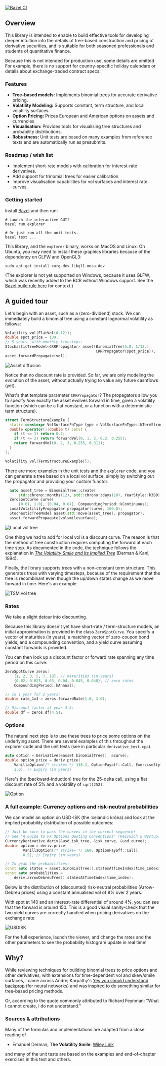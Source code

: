 [![Bazel CI](https://github.com/phaedon/smile-explorer/actions/workflows/presubmit.yml/badge.svg)](https://github.com/phaedon/smile-explorer/actions/workflows/presubmit.yml)

## Overview

This library is intended to enable to build effective tools for developing deeper intuition into the details of tree-based construction and pricing of derivative securities, and is suitable for both seasoned professionals and students of quantitative finance.

Because this is not intended for production use, some details are omitted. For example, there is no support for country-specific holiday calendars or details about exchange-traded contract specs.

### Features

* **Tree-based models:** Implements binomial trees for accurate derivative pricing.
* **Volatility Modeling:** Supports constant, term structure, and local volatility surfaces.
* **Option Pricing:** Prices European and American options on assets and currencies.
* **Visualisation:** Provides tools for visualising tree structures and probability distributions.
* **Robustness:** Unit tests are based on many examples from reference texts and are automatically run as presubmits.

### Roadmap / wish list

* Implement short-rate models with calibration for interest-rate derivatives.
* Add support for trinomial trees for easier calibration.
* Improve visualisation capabilities for vol surfaces and interest rate curves. 


### Getting started
Install [Bazel](https://bazel.build/install) and then run:
```shell
# Launch the interactive GUI!
bazel run explorer

# Or just run all the unit tests.
bazel test ...
```

This library, and the `explorer` binary, works on MacOS and Linux. On Ubuntu, you may need to install these graphics libraries because of the dependency on GLFW and OpenGL3:

`sudo apt-get install xorg-dev libgl1-mesa-dev`

(The explorer is not yet supported on Windows, because it uses GLFW, which was recently added to the BCR without Windows support. See the [Bazel build rule here](https://github.com/bazelbuild/bazel-central-registry/blob/main/modules/glfw/3.3.9/patches/add_build_file.patch) for context.)


## A guided tour

Let's begin with an asset, such as a (zero-dividend) stock. We can immediately build a binomial tree using a constant lognormal volatility as follows:

```c++
Volatility vol(FlatVol(0.12));
double spot_price = 100;
// 5 years, with monthly timesteps:
StochasticTreeModel<CRRPropagator> asset(BinomialTree(5.0, 1/12.),
                                         CRRPropagator(spot_price));
asset.forwardPropagate(vol);                               
```

![Asset diffusion](documentation/assets/crr_tree.png)

Notice that no discount rate is provided. So far, we are only modeling the evolution of the asset, without actually trying to value any future cashflows (yet).

What's that template parameter `CRRPropagator`? The propagators allow you to specify *how* exactly the asset evolves forward in time, given a volatility function (which can be a flat constant, or a function with a deterministic term structure).

```c++
struct TermStructureExample {
  static constexpr VolSurfaceFnType type = VolSurfaceFnType::kTermStructure;
  double operator()(double t) const {
    if (t <= 1) return 0.2;
    if (t <= 2) return forwardVol(0, 1, 2, 0.2, 0.255);
    return forwardVol(0, 2, 3, 0.255, 0.311);
  }
};

Volatility vol(TermStructureExample{});
```

There are more examples in the unit tests and the `explorer` code, and you can generate a tree based on a local vol surface, simply by switching out the propagator and providing your custom functor:

```c++
  auto asset_tree = BinomialTree::create(
      std::chrono::months(12), std::chrono::days(10), YearStyle::k360);
  ZeroSpotCurve curve(
      {0.01, 1.0}, {0.04, 0.04}, CompoundingPeriod::kContinuous);
  LocalVolatilityPropagator propagator(curve, 100.0);
  StochasticTreeModel asset(std::move(asset_tree), propagator);
  asset.forwardPropagate(volsmilesurface);
```

![Local vol tree](documentation/assets/local_vol_tree.png)

One thing we had to add for local vol is a discount curve. The reason is that the method of tree construction requires computing the forward at each time step. As documented in the code, the technique follows the explanation in [*The Volatility Smile and Its Implied Tree*](https://emanuelderman.com/the-volatility-smile-and-its-implied-tree/) (Derman & Kani, 1994).

Finally, the library supports trees with a non-constant term structure. This generates trees with varying timesteps, because of the requirement that the tree is recombinant even though the up/down states change as we move forward in time. Here's an example:

![TSM vol tree](documentation/assets/term_structure_vol.png)


### Rates

We take a slight detour into discounting. 

Because this library doesn't yet have short-rate / term-structure models, an initial approximation is provided in the class `ZeroSpotCurve`. You specify a vector of maturities (in years), a matching vector of zero-coupon bond yields, and a
compounding convention, and a yield curve assuming constant forwards is provided. 

You can then look up a discount factor or forward rate spanning any time period on this curve:

```c++
ZeroSpotCurve zeros(
    {1, 2, 3, 5, 7, 10}, // maturities (in years)
    {0.02, 0.025, 0.03, 0.04, 0.045, 0.048}, // zero rates
    CompoundingPeriod::kAnnual);

// In 1 year for 2 years:
double rate_1x3 = zeros.forwardRate(1.0, 3.0);

// Discount factor at year 4.5:
double df = zeros.df(4.5); 
```

### Options

The natural next step is to use these trees to price some options on the underlying asset. There are several examples of this throughout the explorer code and the unit tests (see in particular `derivative_test.cpp`).

```c++
auto option = Derivative(&asset.binomialTree(), &curve);
double option_price = deriv.price(
    VanillaOption(/* strike= */ 118.3, OptionPayoff::Call, ExerciseStyle::European), 
    1.0); // Expiry (in years)
```

Here's the (backward-induction) tree for the 25-delta call, using a flat discount rate of 5% and a volatility of `sqrt(252)`:

![Option](documentation/assets/option_basic.png)



### A full example: Currency options and risk-neutral probabilities

We can model an option on USD-ISK (the Icelandic króna) and look at the implied probability distribution of possible outcomes:

```c++
// Just be sure to pass the curves in the correct sequence!
// See "A Guide to FX Options Quoting Conventions" (Reiswich & Wystup, 2010)
CurrencyDerivative deriv(&usd_isk_tree, &isk_curve, &usd_curve);
double option = deriv.price(
        VanillaOption(/* strike= */ 160, OptionPayoff::Call),
        0.5); // Expiry (in years)

// To grab the probabilities:
const auto states = asset.binomialTree().statesAtTimeIndex(time_index);
const auto probabilities = 
    deriv.arrowDebreuTree().statesAtTimeIndex(time_index);
```

Below is the distribution of (discounted) risk-neutral probabilities (Arrow-Debreu prices) using a constant annualised vol of 8% over 2 years. 

With spot at 140 and an interest-rate differential of around 4%, you can see that the forward is around 150. This is a good visual sanity-check that the two yield curves are correctly handled when pricing derivatives on the exchange rate:

![USDISK](documentation/assets/probabilities_usd_isk.png)

For the full experience, launch the viewer, and change the rates and the other parameters to see the probability histogram update in real time!

## Why?

While reviewing techniques for building binomial trees to price options and other derivatives, with extensions for time-dependent vol and skew/smile surfaces, I came across Andrej Karpathy's [Yes you should understand backprop](https://karpathy.medium.com/yes-you-should-understand-backprop-e2f06eab496b) (for neural networks) and was inspired to do something similar for tree-based pricing methods.

Or, according to the quote commonly attributed to Richard Feynman: "What I cannot create, I do not understand."


### Sources & attributions

Many of the formulas and implementations are adapted from a close reading of 
* Emanuel Derman, **The Volatility Smile**. [Wiley Link](https://www.wiley.com/en-be/The+Volatility+Smile-p-9781118959169) 

and many of the unit tests are based on the examples and end-of-chapter exercises in this text and others.

